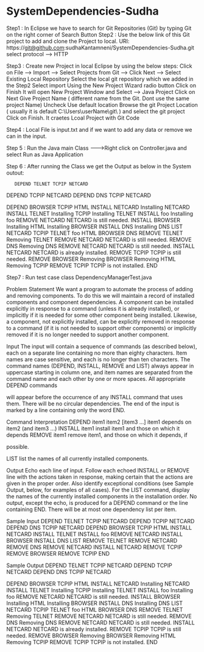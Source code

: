 # SystemDependencies-Sudha

Step1 :  In Eclipse we have to search for Git Repositories (Git) by typing Git on the right corner of Search Button
Step2 :  Use the below link of this Git project to add and clone the Project to local.
          URI: 
          https://git@github.com:sudhaKantamneni/SystemDependencies-Sudha.git
          select protocol  -->  HTTP
        
Step3 : Create new Project in local Eclipse by using the below steps:
        Click on File --> Import --> Select  Projects from Git --> Click Next --> Select Existing Local Repository
        Select the local git repository which we added in the Step2
        Select import Using the New Project Wizard radio button
        Click on Finish
        It will open New Project Window and Select --> Java Project
        Click on Next
        Give Project Name ( different name from the Git. Dont use the same project Name)
        Uncheck Use default location
        Browse the git Project Location ( usually it is default C:\Users\userName\git\ ) and select the git project
        Click on Finish.
        It craetes Lcoal Project with Git Code
        
 Step4 : Local File is input.txt and if we want to add any data or remove we can in the input.
 
 Step 5 : Run the Java main Class  --->Right click on Controller.java and select Run as Java Application
 
 Step 6 : After running the Class we get the Output as below in the System outout:
 
 
       DEPEND TELNET TCPIP NETCARD
DEPEND TCPIP NETCARD
DEPEND DNS TCPIP NETCARD

DEPEND BROWSER TCPIP HTML
INSTALL NETCARD
Installing NETCARD
INSTALL TELNET
Installing TCPIP
Installing TELNET
INSTALL foo
Installing foo
REMOVE NETCARD
NETCARD is still needed.
INSTALL BROWSER
Installing HTML
Installing BROWSER
INSTALL DNS
Installing DNS
LIST
NETCARD
TCPIP
TELNET
foo
HTML
BROWSER
DNS
REMOVE TELNET
Removing TELNET
REMOVE NETCARD
NETCARD is still needed.
REMOVE DNS
Removing DNS
REMOVE NETCARD
NETCARD is still needed.
INSTALL NETCARD
NETCARD is already installed.
REMOVE TCPIP
TCPIP is still needed.
REMOVE BROWSER
Removing BROWSER
Removing HTML
Removing TCPIP
REMOVE TCPIP
TCPIP is not installed.
END

Step7 : Run test case class DependencyManagerTest.java


Problem Statement
We want a program to automate the process of adding and removing components. To do this
we will maintain a record of installed components and component dependencies. A
component can be installed explicitly in response to a command (unless it is already installed),
or implicitly if it is needed for some other component being installed. Likewise, a component,
not explicitly installed, can be explicitly removed in response to a command (if it is not needed
to support other components) or implicitly removed if it is no longer needed to support
another component.

Input
The input will contain a sequence of commands (as described below), each on a separate line
containing no more than eighty characters. Item names are case sensitive, and each is no
longer than ten characters. The command names (DEPEND, INSTALL, REMOVE and LIST)
always appear in uppercase starting in column one, and item names are separated from the
command name and each other by one or more spaces. All appropriate DEPEND commands

will appear before the occurrence of any INSTALL command that uses them. There will be no
circular dependencies. The end of the input is marked by a line containing only the word END.

Command Interpretation
DEPEND item1 item2 [item3 ...] item1 depends on item2 (and item3 ...)
INSTALL item1 install item1 and those on which it depends
REMOVE item1 remove item1, and those on which it depends, if

possible.

LIST list the names of all currently installed components.

Output
Echo each line of input. Follow each echoed INSTALL or REMOVE line with the actions taken
in response, making certain that the actions are given in the proper order. Also identify
exceptional conditions (see Sample Output, below, for examples of all cases). For the LIST
command, display the names of the currently installed components in the installation order.
No output, except the echo, is produced for a DEPEND command or the line containing END.
There will be at most one dependency list per item.

Sample Input
DEPEND TELNET TCPIP NETCARD
DEPEND TCPIP NETCARD
DEPEND DNS TCPIP NETCARD
DEPEND BROWSER TCPIP HTML
INSTALL NETCARD
INSTALL TELNET
INSTALL foo
REMOVE NETCARD
INSTALL BROWSER
INSTALL DNS
LIST
REMOVE TELNET
REMOVE NETCARD
REMOVE DNS
REMOVE NETCARD
INSTALL NETCARD
REMOVE TCPIP
REMOVE BROWSER
REMOVE TCPIP
END

Sample Output
DEPEND TELNET TCPIP NETCARD
DEPEND TCPIP NETCARD
DEPEND DNS TCPIP NETCARD

DEPEND BROWSER TCPIP HTML
INSTALL NETCARD
Installing NETCARD
INSTALL TELNET
Installing TCPIP
Installing TELNET
INSTALL foo
Installing foo
REMOVE NETCARD
NETCARD is still needed.
INSTALL BROWSER
Installing HTML
Installing BROWSER
INSTALL DNS
Installing DNS
LIST
NETCARD
TCPIP
TELNET
foo
HTML
BROWSER
DNS
REMOVE TELNET
Removing TELNET
REMOVE NETCARD
NETCARD is still needed.
REMOVE DNS
Removing DNS
REMOVE NETCARD
NETCARD is still needed.
INSTALL NETCARD
NETCARD is already installed.
REMOVE TCPIP
TCPIP is still needed.
REMOVE BROWSER
Removing BROWSER
Removing HTML
Removing TCPIP
REMOVE TCPIP
TCPIP is not installed.
END
